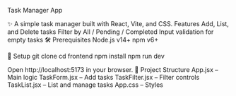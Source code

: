 Task Manager App
    
✨ A simple task manager built with React, Vite, and CSS.
Features Add, List, and Delete tasks
Filter by All / Pending / Completed
Input validation for empty tasks
🛠 Prerequisites
Node.js v14+
npm v6+

🚀 Setup
git clone <repo-url>
cd  frontend
npm install
npm run dev

Open http://localhost:5173 in your browser.
🧩 Project Structure
App.jsx – Main logic
TaskForm.jsx – Add tasks
TaskFilter.jsx – Filter controls
TaskList.jsx – List and manage tasks
App.css – Styles
